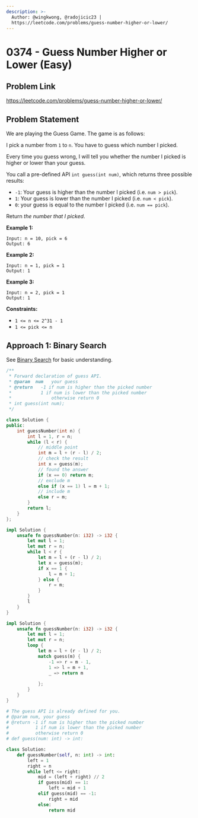 ```yaml
---
description: >-
  Author: @wingkwong, @radojicic23 |
  https://leetcode.com/problems/guess-number-higher-or-lower/
---
```


# 0374 - Guess Number Higher or Lower (Easy)

## Problem Link

https://leetcode.com/problems/guess-number-higher-or-lower/

## Problem Statement

We are playing the Guess Game. The game is as follows:

I pick a number from `1` to `n`. You have to guess which number I picked.

Every time you guess wrong, I will tell you whether the number I picked is higher or lower than your guess.

You call a pre-defined API `int guess(int num)`, which returns three possible results:

* `-1`: Your guess is higher than the number I picked (i.e. `num > pick`).
* `1`: Your guess is lower than the number I picked (i.e. `num < pick`).
* `0`: your guess is equal to the number I picked (i.e. `num == pick`).

Return _the number that I picked_.

**Example 1:**

```
Input: n = 10, pick = 6
Output: 6
```

**Example 2:**

```
Input: n = 1, pick = 1
Output: 1
```

**Example 3:**

```
Input: n = 2, pick = 1
Output: 1
```

**Constraints:**

* `1 <= n <= 2^31 - 1`
* `1 <= pick <= n`

## Approach 1: Binary Search

See [Binary Search](../../tutorials/basic-topics/binary-search) for basic understanding.

<Tabs>
<TabItem value="cpp" label="C++">
<SolutionAuthor name="@wingkwong"/>

```cpp
/** 
 * Forward declaration of guess API.
 * @param  num   your guess
 * @return 	 -1 if num is higher than the picked number
 *	         1 if num is lower than the picked number
 *               otherwise return 0
 * int guess(int num);
 */

class Solution {
public:
    int guessNumber(int n) {
        int l = 1, r = n;
        while (l < r) {
            // middle point
            int m = l + (r - l) / 2;
            // check the result
            int x = guess(m);
            // found the answer
            if (x == 0) return m;
            // exclude m
            else if (x == 1) l = m + 1;
            // include m
            else r = m;
        }
        return l;
    }
};
```

</TabItem>

<TabItem value="rs" label="Rust">
<SolutionAuthor name="@wingkwong"/>

```rs
impl Solution {
    unsafe fn guessNumber(n: i32) -> i32 {
        let mut l = 1;
        let mut r = n;
        while l < r {
            let m = l + (r - l) / 2;
            let x = guess(m);
            if x == 1 {
                l = m + 1;
            } else {
                r = m;
            }
        }
        l
    }
}
```

```rs
impl Solution {
    unsafe fn guessNumber(n: i32) -> i32 {
        let mut l = 1;
        let mut r = n;
        loop {
            let m = l + (r - l) / 2;
            match guess(m) {
                -1 => r = m - 1,
                1 => l = m + 1,
                _ => return m
                
            };
        }
    }
}
```

</TabItem>

<TabItem value="py" label="Python">
<SolutionAuthor name="@radojicic23"/>

```py
# The guess API is already defined for you.
# @param num, your guess
# @return -1 if num is higher than the picked number
#          1 if num is lower than the picked number
#          otherwise return 0
# def guess(num: int) -> int:

class Solution:
    def guessNumber(self, n: int) -> int:
        left = 1
        right = n
        while left <= right:
            mid = (left + right) // 2
            if guess(mid) == 1:
                left = mid + 1
            elif guess(mid) == -1:
                right = mid
            else:
                return mid
```

</TabItem>
</Tabs>
